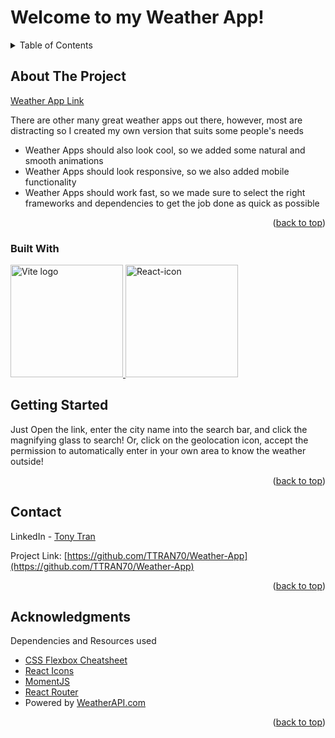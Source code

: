 # Welcome to my Weather App!

<a name="readme-top"></a>

<details>
  <summary>Table of Contents</summary>
  <ol>
    <li>
      <a href="#about-the-project">About The Project</a>
      <ul>
        <li><a href="#built-with">Built With</a></li>
      </ul>
    </li>
    <li>
      <a href="#getting-started">Getting Started</a>
    </li>
    <li><a href="#contact">Contact</a></li>
    <li><a href="#acknowledgments">Acknowledgments</a></li>
  </ol>
</details>

## About The Project

<a href=https://weather-app-pi-lake.vercel.app/>Weather App Link</a>

There are other many great weather apps out there, however, most are distracting so I created my own version that suits some people's needs

* Weather Apps should also look cool, so we added some natural and smooth animations
* Weather Apps should look responsive, so we also added mobile functionality
* Weather Apps should work fast, so we made sure to select the right frameworks and dependencies to get the job done as quick as possible

<p align="right">(<a href="#readme-top">back to top</a>)</p>

### Built With

<a href="https://vitejs.dev" target="_blank" rel="noopener noreferrer">
    <img width="180" src="https://vitejs.dev/logo.svg" alt="Vite logo">
 </a>
 <a title="react icon" href="https://react.dev/"><img width="180" alt="React-icon" src="https://upload.wikimedia.org/wikipedia/commons/thumb/a/a7/React-icon.svg/512px-React-icon.svg.png"></a>
 
 ## Getting Started

Just Open the link, enter the city name into the search bar, and click the magnifying glass to search!
Or, click on the geolocation icon, accept the permission to automatically enter in your own area to know the weather outside!

<p align="right">(<a href="#readme-top">back to top</a>)</p>

## Contact

LinkedIn - [Tony Tran](https://www.linkedin.com/in/tony-tran-468215241/)

Project Link: [https://github.com/TTRAN70/Weather-App](https://github.com/TTRAN70/Weather-App)

<p align="right">(<a href="#readme-top">back to top</a>)</p>

## Acknowledgments

Dependencies and Resources used

* [CSS Flexbox Cheatsheet](https://css-tricks.com/snippets/css/a-guide-to-flexbox/)
* [React Icons](https://react-icons.github.io/react-icons/search)
* [MomentJS](https://momentjs.com/)
* [React Router](https://reactrouter.com/en/main)
* Powered by <a href="https://www.weatherapi.com/" title="Free Weather API">WeatherAPI.com</a>


<p align="right">(<a href="#readme-top">back to top</a>)</p>
